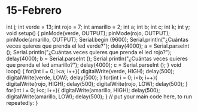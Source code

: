 # 15-Febrero
int j; int verde = 13; int rojo = 7; int amarillo = 2; int a; int b; int c; int k; int y;   void setup() {   pinMode(verde, OUTPUT);   pinMode(rojo, OUTPUT);   pinMode(amarillo, OUTPUT);  Serial.begin (9600);  Serial.println("¿Cuántas veces quieres que prenda el led verde?");   delay(4000);   a = Serial.parseInt ();  Serial.println("¿Cuántas veces quieres que prenda el led rojo?");   delay(4000);   b = Serial.parseInt ();  Serial.println("¿Cuántas veces quieres que prenda el led amarillo?");   delay(4000);   c = Serial.parseInt (); }   void loop() {   for(int i = 0; i&lt;a; i++){   digitalWrite(verde, HIGH);   delay(500);   digitalWrite(verde, LOW);   delay(500); }  for(int i = 0; i&lt;b; i++){   digitalWrite(rojo, HIGH);   delay(500);   digitalWrite(rojo, LOW);   delay(500); }     for(int i = 0; i&lt;c; i++){   digitalWrite(amarillo, HIGH);   delay(500);   digitalWrite(amarillo, LOW);   delay(500);  }        // put your main code here, to run repeatedly:  }
